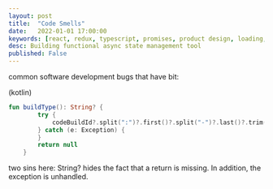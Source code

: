 ```yaml
---
layout: post
title:  "Code Smells"
date:   2022-01-01 17:00:00
keywords: [react, redux, typescript, promises, product design, loading, naiveasync, javascript, typescript, quinoa salad with artichoke vinnegerate]
desc: Building functional async state management tool
published: False
---
```


common software development bugs that have bit:

(kotlin)

```kt
fun buildType(): String? {
        try {
            codeBuildId?.split(":")?.first()?.split("-")?.last()?.trim()
        } catch (e: Exception) {
        }
        return null
    }
```

two sins here: String? hides the fact that a return is missing. In addition, the exception is unhandled.
